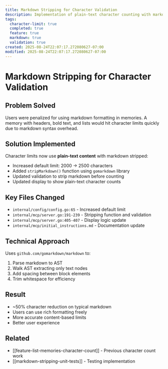 ```yaml
---
title: Markdown Stripping for Character Validation
description: Implementation of plain-text character counting with markdown stripping
tags:
  character-limit: true
  completed: true
  feature: true
  markdown: true
  validation: true
created: 2025-08-24T22:07:17.272080627-07:00
modified: 2025-08-24T22:07:17.272080627-07:00
---
```


# Markdown Stripping for Character Validation

## Problem Solved
Users were penalized for using markdown formatting in memories. A memory with headers, bold text, and lists would hit character limits quickly due to markdown syntax overhead.

## Solution Implemented
Character limits now use **plain-text content** with markdown stripped:
- Increased default limit: 2000 → 2500 characters  
- Added `stripMarkdown()` function using `gomarkdown` library
- Updated validation to strip markdown before counting
- Updated display to show plain-text character counts

## Key Files Changed
- `internal/config/config.go:65` - Increased default limit
- `internal/mcp/server.go:191-239` - Stripping function and validation
- `internal/mcp/server.go:405-407` - Display logic update
- `internal/mcp/initial_instructions.md` - Documentation update

## Technical Approach
Uses `github.com/gomarkdown/markdown` to:
1. Parse markdown to AST  
2. Walk AST extracting only text nodes
3. Add spacing between block elements
4. Trim whitespace for efficiency

## Result
- ~50% character reduction on typical markdown
- Users can use rich formatting freely
- More accurate content-based limits
- Better user experience

## Related
- [[feature-list-memories-character-count]] - Previous character count work
- [[markdown-stripping-unit-tests]] - Testing implementation